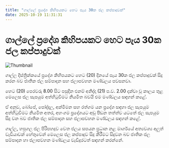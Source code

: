 ```yaml
---
title: "ගාල්ලේ ප්‍රදේශ කිහිපයකට හෙට පැය 30ක ජල කප්පාදුවක්"
date: 2025-10-19 11:31:31
---
```


# ගාල්ලේ ප්‍රදේශ කිහිපයකට හෙට පැය 30ක ජල කප්පාදුවක්

![Thumbnail](https://helakuru.sgp1.cdn.digitaloceanspaces.com/esana/images/lib/water-cut-thumb.jpg)

ගාල්ල දිස්ත්‍රික්කයේ ප්‍රදේශ කිහිපයකට හෙට (20) දිනයේ පැය 30ක ජල කප්පාදුවක් සිදු කරන බව ජාතික ජල සම්පාදන සහ ජලාපවහන මණ්ඩලය පවසනවා.

හෙට (20) පෙරවරු 8.00 සිට පසුදින එනම් අනිද්දා (21) ප.ව. 2.00 දක්වා වූ කාලය තුළ මෙලෙස ජල සැපයුම අත්හිටුවීමට නියමිත බවයි එම මණ්ඩලය සඳහන් කළේ.

ඒ අනුව, බෝපේ, පෝද්දල, අක්මීමන සහ රත්ගම යන ප්‍රදේශ සඳහා ජල සැපයුම අත්හිටුවීමට නියමිත අතර, අහංගම ප්‍රදේශයට අඩු පීඩන තත්ත්ව යටතේ ජල සැපයුම සිදු වන බව ජාතික ජල සම්පාදන සහ ජලාපවහන මණ්ඩලය සඳහන් කළේ.

ගාල්ල, හපුගල ජල පිරිපහදුව වෙත ජලය සපයන ප්‍රධාන නළ මාර්ගයේ අත්‍යවශ්‍ය අලුත් වැඩියාවක් හේතුවෙන් මෙලෙස ජල කප්පාදුව සිදු කිරීමට සිදුවන බව ජාතික ජල සම්පාදන හා ජලාපවහන මණ්ඩලය වැඩිදුරටත් සඳහන් කරන්නේ.

